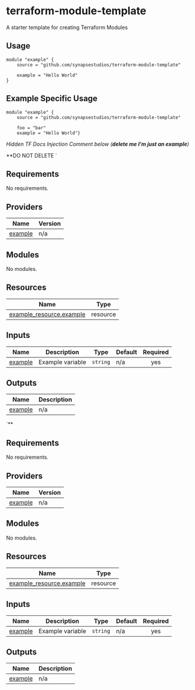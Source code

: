 # terraform-module-template

A starter template for creating Terraform Modules

## Usage

```hcl
module "example" {
    source = "github.com/synapsestudios/terraform-module-template"

    example = "Hello World"
}
```

## Example Specific Usage

```hcl
module "example" {
    source = "github.com/synapsestudios/terraform-module-template"

    foo = "bar"
    example = "Hello World"}
```

_Hidden TF Docs Injection Comment below (**delete me I'm just an example**)_

**DO NOT DELETE `<!-- BEGIN_TF_DOCS -->
## Requirements

No requirements.

## Providers

| Name | Version |
|------|---------|
| <a name="provider_example"></a> [example](#provider\_example) | n/a |

## Modules

No modules.

## Resources

| Name | Type |
|------|------|
| [example_resource.example](https://registry.terraform.io/providers/hashicorp/example/latest/docs/resources/resource) | resource |

## Inputs

| Name | Description | Type | Default | Required |
|------|-------------|------|---------|:--------:|
| <a name="input_example"></a> [example](#input\_example) | Example variable | `string` | n/a | yes |

## Outputs

| Name | Description |
|------|-------------|
| <a name="output_example"></a> [example](#output\_example) | n/a |
<!-- END_TF_DOCS -->`**

<!-- BEGIN_TF_DOCS -->

## Requirements

No requirements.

## Providers

| Name                                                         | Version |
| ------------------------------------------------------------ | ------- |
| <a name="provider_example"></a> [example](#provider_example) | n/a     |

## Modules

No modules.

## Resources

| Name                                                                                                                 | Type     |
| -------------------------------------------------------------------------------------------------------------------- | -------- |
| [example_resource.example](https://registry.terraform.io/providers/hashicorp/example/latest/docs/resources/resource) | resource |

## Inputs

| Name                                                   | Description      | Type     | Default | Required |
| ------------------------------------------------------ | ---------------- | -------- | ------- | :------: |
| <a name="input_example"></a> [example](#input_example) | Example variable | `string` | n/a     |   yes    |

## Outputs

| Name                                                     | Description |
| -------------------------------------------------------- | ----------- |
| <a name="output_example"></a> [example](#output_example) | n/a         |

<!-- END_TF_DOCS -->
